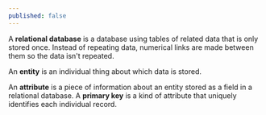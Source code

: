 ```yaml
---
published: false
---
```

A **relational database** is a database using tables of related data that is only stored once. Instead of repeating data, numerical links are made between them so the data isn't repeated.

An **entity** is an individual thing about which data is stored.

An **attribute** is a piece of information about an entity stored as a field in a relational database. A **primary key** is a kind of attribute that uniquely identifies each individual record.

